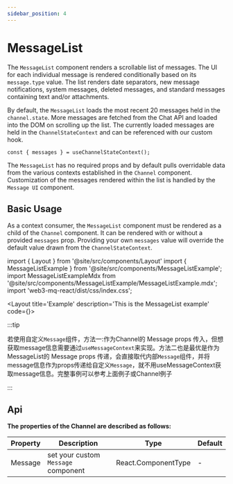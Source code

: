 ```yaml
---
sidebar_position: 4
---
```

# MessageList

The `MessageList` component renders a scrollable list of messages. The UI for each individual message is rendered conditionally based on its `message.type` value. The list renders date separators, new message notifications, system messages, deleted messages, and standard messages containing text and/or attachments.

By default, the `MessageList` loads the most recent 20 messages held in the `channel.state`. More messages are fetched from the Chat API and loaded into the DOM on scrolling up the list. The currently loaded messages are held in the `ChannelStateContext` and can be referenced with our custom hook.

```tsx
const { messages } = useChannelStateContext();
```

The `MessageList` has no required props and by default pulls overridable data from the various contexts established in the `Channel` component. Customization of the messages rendered within the list is handled by the `Message UI` component.

## Basic Usage

As a context consumer, the `MessageList` component must be rendered as a child of the `Channel` component. It can be rendered with or without a provided `messages` prop. Providing your own `messages` value will override the default value drawn from the `ChannelStateContext`.

import { Layout } from '@site/src/components/Layout'
import { MessageListExample } from '@site/src/components/MessageListExample';
import MessageListExampleMdx from '@site/src/components/MessageListExample/MessageListExample.mdx';
import 'web3-mq-react/dist/css/index.css';

<Layout
title='Example'
description='This is the MessageList example'
code={<MessageListExampleMdx />}>
<MessageListExample />
</Layout>

:::tip

若使用自定义`Message`组件，方法一:作为Channel的 Message props 传入，但想获取message信息需要通过`useMessageContext`来实现。方法二也是最优是作为MessageList的 Message props 传递，会直接取代内部`Message`组件，并将message信息作为props传递给自定义`Message`，就不用useMessageContext获取message信息。完整事例可以参考上面例子或Channel例子

:::

## Api

**The properties of the Channel are described as follows:**

| Property | Description                               | Type                                      | Default |
| -------- | ----------------------------------------- | ----------------------------------------- | ------- |
| Message  | set your custom `Message` component       | React.ComponentType                       |   -     |

